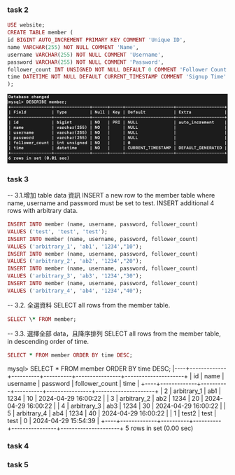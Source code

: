 ### task 2

```ruby
USE website;
CREATE TABLE member (
id BIGINT AUTO_INCREMENT PRIMARY KEY COMMENT 'Unique ID',
name VARCHAR(255) NOT NULL COMMENT 'Name',
username VARCHAR(255) NOT NULL COMMENT 'Username',
password VARCHAR(255) NOT NULL COMMENT 'Password',
follower_count INT UNSIGNED NOT NULL DEFAULT 0 COMMENT 'Follower Count',
time DATETIME NOT NULL DEFAULT CURRENT_TIMESTAMP COMMENT 'Signup Time'
);
```

<!-- RaphaFang.github.io/w5_MySQL/img/DESCRIBE_member.png -->

![Optional Title](w5_MySQL/img/DESCRIBE_member.jpg)

### task 3

-- 3.1.增加 table data 資訊
INSERT a new row to the member table where name, username and password must be set to test. INSERT additional 4 rows with arbitrary data.

```ruby
INSERT INTO member (name, username, password, follower_count)
VALUES ('test', 'test', 'test');
INSERT INTO member (name, username, password, follower_count)
VALUES ('arbitrary_1', 'ab1', '1234',"10");
INSERT INTO member (name, username, password, follower_count)
VALUES ('arbitrary_2', 'ab2', '1234',"20");
INSERT INTO member (name, username, password, follower_count)
VALUES ('arbitrary_3', 'ab3', '1234',"30");
INSERT INTO member (name, username, password, follower_count)
VALUES ('arbitrary_4', 'ab4', '1234',"40");
```

-- 3.2. 全選資料
SELECT all rows from the member table.

```ruby
SELECT \* FROM member;
```

-- 3.3. 選擇全部 data，且降序排列
SELECT all rows from the member table, in descending order of time.

```ruby
SELECT * FROM member ORDER BY time DESC;
```

mysql> SELECT \* FROM member ORDER BY time DESC;
|----+-------------+----------+----------+----------------+---------------------+
| id | name | username | password | follower_count | time |
+----+-------------+----------+----------+----------------+---------------------+
| 2 | arbitrary_1 | ab1 | 1234 | 10 | 2024-04-29 16:00:22 |
| 3 | arbitrary_2 | ab2 | 1234 | 20 | 2024-04-29 16:00:22 |
| 4 | arbitrary_3 | ab3 | 1234 | 30 | 2024-04-29 16:00:22 |
| 5 | arbitrary_4 | ab4 | 1234 | 40 | 2024-04-29 16:00:22 |
| 1 | test2 | test | test | 0 | 2024-04-29 15:54:39 |
+----+-------------+----------+----------+----------------+---------------------+
5 rows in set (0.00 sec)

### task 4

### task 5
